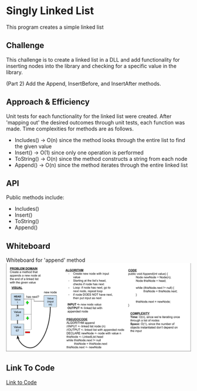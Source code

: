 # Singly Linked List
This program creates a simple linked list

## Challenge
This challenge is to create a linked list in a DLL and add functionality for inserting nodes into the library and checking for a specific value in the library.

(Part 2) Add the Append, InsertBefore, and InsertAfter methods.

## Approach & Efficiency
Unit tests for each functionality for the linked list were created. After 'mapping out' the desired outcomes through unit tests, each function was made. Time complexities for methods are as follows.

* Includes() -> O(n) since the method looks through the entire list to find the given value
* Insert() -> O(1) since only one operation is performed
* ToString() -> O(n) since the method constructs a string from each node
* Append() -> O(n) since the method iterates through the entire linked list

## API
Public methods include:

* Includes()
* Insert()
* ToString()
* Append()

## Whiteboard
Whiteboard for 'append' method
![](../../assets/WB-ll-insertions.png)

## Link To Code
[Link to Code](./LLLibrary/)